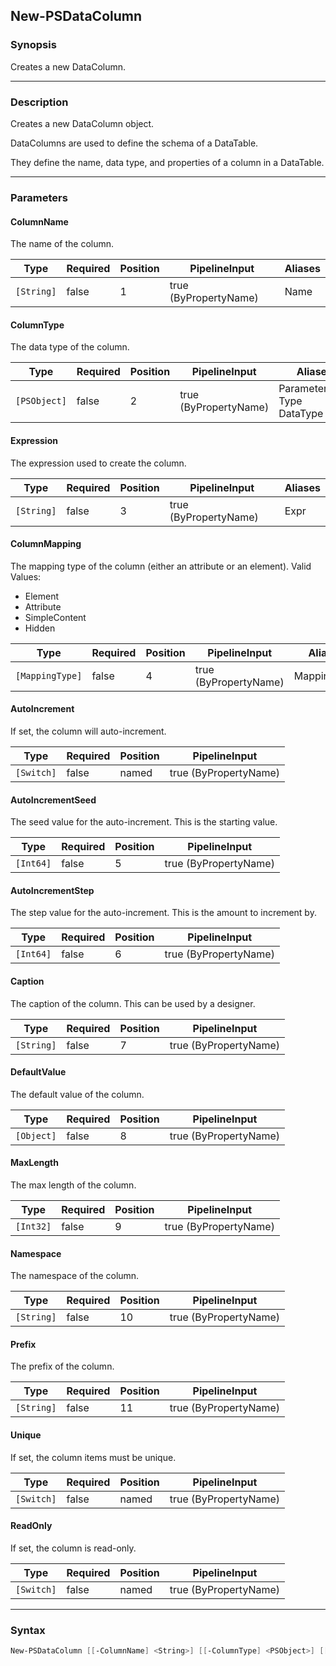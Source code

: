 New-PSDataColumn
----------------

### Synopsis
Creates a new DataColumn.

---

### Description

Creates a new DataColumn object.

DataColumns are used to define the schema of a DataTable.

They define the name, data type, and properties of a column in a DataTable.

---

### Parameters
#### **ColumnName**
The name of the column.

|Type      |Required|Position|PipelineInput        |Aliases|
|----------|--------|--------|---------------------|-------|
|`[String]`|false   |1       |true (ByPropertyName)|Name   |

#### **ColumnType**
The data type of the column.

|Type        |Required|Position|PipelineInput        |Aliases                            |
|------------|--------|--------|---------------------|-----------------------------------|
|`[PSObject]`|false   |2       |true (ByPropertyName)|ParameterType<br/>Type<br/>DataType|

#### **Expression**
The expression used to create the column.

|Type      |Required|Position|PipelineInput        |Aliases|
|----------|--------|--------|---------------------|-------|
|`[String]`|false   |3       |true (ByPropertyName)|Expr   |

#### **ColumnMapping**
The mapping type of the column (either an attribute or an element).
Valid Values:

* Element
* Attribute
* SimpleContent
* Hidden

|Type           |Required|Position|PipelineInput        |Aliases    |
|---------------|--------|--------|---------------------|-----------|
|`[MappingType]`|false   |4       |true (ByPropertyName)|MappingType|

#### **AutoIncrement**
If set, the column will auto-increment.

|Type      |Required|Position|PipelineInput        |
|----------|--------|--------|---------------------|
|`[Switch]`|false   |named   |true (ByPropertyName)|

#### **AutoIncrementSeed**
The seed value for the auto-increment.  This is the starting value.

|Type     |Required|Position|PipelineInput        |
|---------|--------|--------|---------------------|
|`[Int64]`|false   |5       |true (ByPropertyName)|

#### **AutoIncrementStep**
The step value for the auto-increment.  This is the amount to increment by.

|Type     |Required|Position|PipelineInput        |
|---------|--------|--------|---------------------|
|`[Int64]`|false   |6       |true (ByPropertyName)|

#### **Caption**
The caption of the column.  This can be used by a designer.

|Type      |Required|Position|PipelineInput        |
|----------|--------|--------|---------------------|
|`[String]`|false   |7       |true (ByPropertyName)|

#### **DefaultValue**
The default value of the column.

|Type      |Required|Position|PipelineInput        |
|----------|--------|--------|---------------------|
|`[Object]`|false   |8       |true (ByPropertyName)|

#### **MaxLength**
The max length of the column.

|Type     |Required|Position|PipelineInput        |
|---------|--------|--------|---------------------|
|`[Int32]`|false   |9       |true (ByPropertyName)|

#### **Namespace**
The namespace of the column.

|Type      |Required|Position|PipelineInput        |
|----------|--------|--------|---------------------|
|`[String]`|false   |10      |true (ByPropertyName)|

#### **Prefix**
The prefix of the column.

|Type      |Required|Position|PipelineInput        |
|----------|--------|--------|---------------------|
|`[String]`|false   |11      |true (ByPropertyName)|

#### **Unique**
If set, the column items must be unique.

|Type      |Required|Position|PipelineInput        |
|----------|--------|--------|---------------------|
|`[Switch]`|false   |named   |true (ByPropertyName)|

#### **ReadOnly**
If set, the column is read-only.

|Type      |Required|Position|PipelineInput        |
|----------|--------|--------|---------------------|
|`[Switch]`|false   |named   |true (ByPropertyName)|

---

### Syntax
```PowerShell
New-PSDataColumn [[-ColumnName] <String>] [[-ColumnType] <PSObject>] [[-Expression] <String>] [[-ColumnMapping] {Element | Attribute | SimpleContent | Hidden}] [-AutoIncrement] [[-AutoIncrementSeed] <Int64>] [[-AutoIncrementStep] <Int64>] [[-Caption] <String>] [[-DefaultValue] <Object>] [[-MaxLength] <Int32>] [[-Namespace] <String>] [[-Prefix] <String>] [-Unique] [-ReadOnly] [<CommonParameters>]
```
